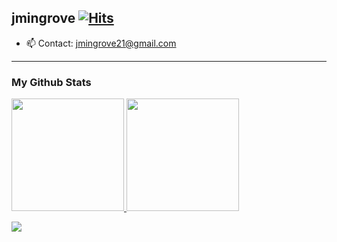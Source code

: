 ## jmingrove [![Hits](https://hits.seeyoufarm.com/api/count/incr/badge.svg?url=https%3A%2F%2Fgithub.com%2Fjmingrove21&count_bg=%23C4C4C4&title_bg=%23555555&icon=reddit.svg&icon_color=%23E7E7E7&title=hi&edge_flat=false)](https://hits.seeyoufarm.com)

- 📫 Contact: jmingrove21@gmail.com

<hr>

### My Github Stats

<a href="#">
  <img src="https://github-readme-stats.vercel.app/api?username=jmingrove21&theme=react&show_icons=true" height="180px">
</a>
<a href="#">
  <img src="https://github-readme-stats.vercel.app/api/top-langs/?username=jmingrove21&theme=react&exclude_repo=Jagi,assignment&layout=compact" height="180px">
</a>

<p align="left">
  <img src="http://mazassumnida.wtf/api/mini/generate_badge?boj=myhomeseoulstation">
</p>

<!--
**jmingrove21/jmingrove21** is a ✨ _special_ ✨ repository because its `README.md` (this file) appears on your GitHub profile.

Here are some ideas to get you started:

- 🔭 I’m currently working on ...
- 🌱 I’m currently learning ...
- 👯 I’m looking to collaborate on ...
- 🤔 I’m looking for help with ...
- 💬 Ask me about ...
- 📫 How to reach me: ...
- 😄 Pronouns: ...
- ⚡ Fun fact: ...
-->
